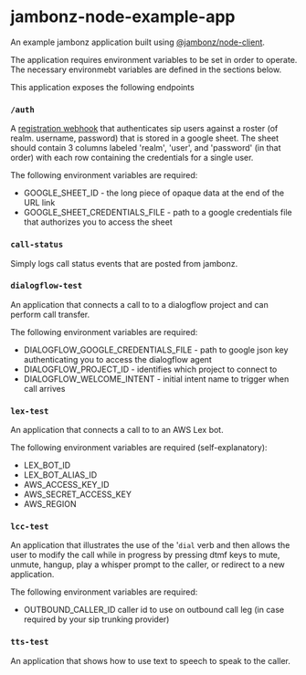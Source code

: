 # jambonz-node-example-app

An example jambonz application built using [@jambonz/node-client](https://www.npmjs.com/package/@jambonz/node-client).

The application requires environment variables to be set in order to operate.  The necessary environmebt variables are defined in the sections below.

This application exposes the following endpoints

### `/auth`
A [registration webhook](https://docs.jambonz.org/register-hook/) that authenticates sip users against a roster (of realm. username, password) that is stored in a google sheet.  The sheet should contain 3 columns labeled 'realm', 'user', and 'password' (in that order) with each row containing the credentials for a single user.

The following environment variables are required:
- GOOGLE_SHEET_ID - the long piece of opaque data at the end of the URL link
- GOOGLE_SHEET_CREDENTIALS_FILE - path to a google credentials file that authorizes you to access the sheet

### `call-status`
Simply logs call status events that are posted from jambonz.

### `dialogflow-test`
An application that connects a call to to a dialogflow project and can perform call transfer.

The following environment variables are required:
- DIALOGFLOW_GOOGLE_CREDENTIALS_FILE - path to google json key authenticating you to access the dialogflow agent
- DIALOGFLOW_PROJECT_ID - identifies which project to connect to
- DIALOGFLOW_WELCOME_INTENT - initial intent name to trigger when call arrives

### `lex-test`
An application that connects a call to to an AWS Lex bot.

The following environment variables are required (self-explanatory):
- LEX_BOT_ID
- LEX_BOT_ALIAS_ID
- AWS_ACCESS_KEY_ID
- AWS_SECRET_ACCESS_KEY
- AWS_REGION

### `lcc-test`
An application that illustrates the use of the '`dial` verb and then allows the user to modify the call while in progress by pressing dtmf keys to mute, unmute, hangup, play a whisper prompt to the caller, or redirect to a new application.

The following environment variables are required:
- OUTBOUND_CALLER_ID caller id to use on outbound call leg (in case required by your sip trunking provider)

### `tts-test`
An application that shows how to use text to speech to speak to the caller.

